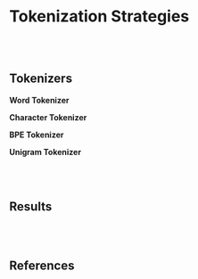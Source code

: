 # Tokenization Strategies


</br>
</br>

## Tokenizers

**Word Tokenizer** <br>

**Character Tokenizer** <br>

**BPE Tokenizer** <br>

**Unigram Tokenizer** <br>

</br>
</br>

## Results

</br>
</br>

## References
